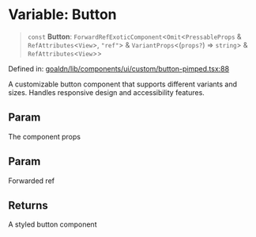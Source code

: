 # Variable: Button

> `const` **Button**: `ForwardRefExoticComponent`\<`Omit`\<`PressableProps` & `RefAttributes`\<`View`\>, `"ref"`\> & `VariantProps`\<(`props?`) => `string`\> & `RefAttributes`\<`View`\>\>

Defined in: [goaldn/lib/components/ui/custom/button-pimped.tsx:88](https://github.com/aldesgroup/goaldn/blob/6a7943d02984b1a6b41d76a3a483a1484b644076/lib/components/ui/custom/button-pimped.tsx#L88)

A customizable button component that supports different variants and sizes.
Handles responsive design and accessibility features.

## Param

The component props

## Param

Forwarded ref

## Returns

A styled button component

